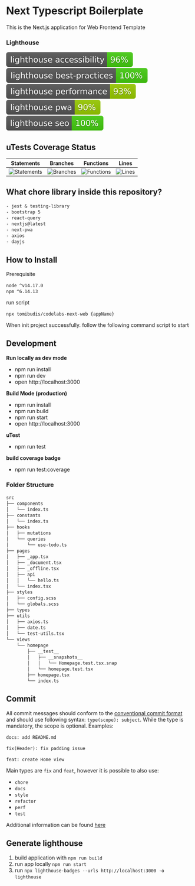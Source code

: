 # Next Typescript Boilerplate

This is the Next.js application for Web Frontend Template

### Lighthouse

![Lighthouse Accessibility Badge](./lighthouse/lighthouse_accessibility.svg) ![Lighthouse Best Practices Badge](./lighthouse/lighthouse_best-practices.svg) ![Lighthouse Performance Badge](./lighthouse/lighthouse_performance.svg) ![Lighthouse PWA Badge](./lighthouse/lighthouse_pwa.svg) ![Lighthouse SEO Badge](./lighthouse/lighthouse_seo.svg)

## uTests Coverage Status

| Statements                  | Branches                | Functions                 | Lines             |
| --------------------------- | ----------------------- | ------------------------- | ----------------- |
| ![Statements](https://img.shields.io/badge/statements-77.12%25-red.svg?style=flat) | ![Branches](https://img.shields.io/badge/branches-54.23%25-red.svg?style=flat) | ![Functions](https://img.shields.io/badge/functions-87.09%25-yellow.svg?style=flat) | ![Lines](https://img.shields.io/badge/lines-81.11%25-yellow.svg?style=flat) |

## What chore library inside this repository?

```
- jest & testing-library
- bootstrap 5
- react-query
- nextjs@latest
- next-pwa
- axios
- dayjs
```

## How to Install

Prerequisite

```
node ^v14.17.0
npm ^6.14.13
```

run script

```
npx tomibudis/codelabs-next-web {appName}
```

When init project successfully. follow the following command script to start

## Development

**Run locally as dev mode**

- npm run install
- npm run dev
- open http://localhost:3000

**Build Mode (production)**

- npm run install
- npm run build
- npm run start
- open http://localhost:3000

**uTest**

- npm run test

**build coverage badge**

- npm run test:coverage

### Folder Structure

```
src
├── components
│   └── index.ts
├── constants
│   └── index.ts
├── hooks
│   ├── mutations
│   └── queries
│       └── use-todo.ts
├── pages
│   ├── _app.tsx
│   ├── _document.tsx
│   ├── _offline.tsx
│   ├── api
│   │   └── hello.ts
│   └── index.tsx
├── styles
│   ├── config.scss
│   └── globals.scss
├── types
├── utils
│   ├── axios.ts
│   ├── date.ts
│   └── test-utils.tsx
└── views
    └── homepage
        ├── __test__
        │   ├── __snapshots__
        │   │   └── Homepage.test.tsx.snap
        │   └── homepage.test.tsx
        ├── homepage.tsx
        └── index.ts
```

## Commit

All commit messages should conform to the [conventional commit format](https://www.conventionalcommits.org) and should use following syntax: `type(scope): subject`. While the type is mandatory, the scope is optional.
Examples:

```
docs: add README.md
```

```
fix(Header): fix padding issue
```

```
feat: create Home view
```

Main types are `fix` and `feat`, however it is possible to also use:

- `chore`
- `docs`
- `style`
- `refactor`
- `perf`
- `test`

Additional information can be found [here](https://github.com/KWRI/engineering-resources/blob/develop/git/commit_standards.md)

## Generate lighthouse

1. build application with `npm run build`
2. run app locally `npm run start`
3. run `npx lighthouse-badges --urls http://localhost:3000 -o lighthouse`
